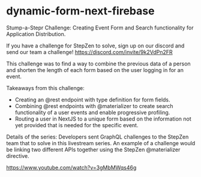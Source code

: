 # dynamic-form-next-firebase

Stump-a-Stepr Challenge: Creating Event Form and Search functionality for Application Distribution.

If you have a challenge for StepZen to solve, sign up on our discord and send our team a challenge! https://discord.com/invite/9k2VdPn2FR

This challenge was to find a way to combine the previous data of a person and shorten the length of each form based on the user logging in for an event.

Takeaways from this challenge:
- Creating an @rest endpoint with type definition for form fields.
- Combining @rest endpoints with @materializer to create search functionality of a user events and enable progressive profiling.
- Routing a user in NextJS to a unique form based on the information not yet provided that is needed for the specific event.

Details of the series:
Developers sent GraphQL challenges to the StepZen team that to solve in this livestream series.  An example of a challenge would be linking two different APIs together using the StepZen @materializer directive.

https://www.youtube.com/watch?v=3gMbMWqs46g
